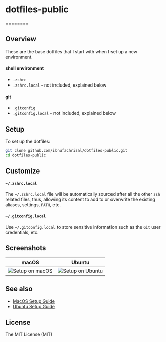 # dotfiles-public
========

Overview
--------

These are the base dotfiles that I start with when I set up a new environment.

#### shell environment

* `.zshrc`
* `.zshrc.local` - not included, explained below

#### git

* `.gitconfig`
* `.gitconfig.local` - not included, explained below

Setup
-----

To set up the dotfiles:

```bash
git clone github.com/ibnufachrizal/dotfiles-public.git
cd dotfiles-public
```

Customize
---------

#### `~/.zshrc.local`

The `~/.zshrc.local` file will be automatically sourced after all the other
`zsh` related files, thus, allowing its content to add to or overwrite the
existing aliases, settings, `PATH`, etc.

#### `~/.gitconfig.local`

Use `~/.gitconfig.local` to store sensitive information such as the `Git`
user credentials, etc.

Screenshots
-----------

|  macOS                         |  Ubuntu                          |
|--------------------------------|----------------------------------|
| ![Setup on macOS][setup macos] | ![Setup on Ubuntu][setup ubuntu] |

See also
--------

* [MacOS Setup Guide][setup macos guide]
* [Ubuntu Setup Guide][setup ubuntu guide]

License
-------

The MIT License (MIT)

[setup macos]: https://raw.github.com/williambelle/dotfiles/master/docs/screenshots/macos.png
[setup ubuntu]: https://raw.github.com/williambelle/dotfiles/master/docs/screenshots/ubuntu.png
[setup macos guide]: https://sourabhbajaj.com/mac-setup/
[setup ubuntu guide]: https://innovativeinnovation.github.io/ubuntu-setup/
